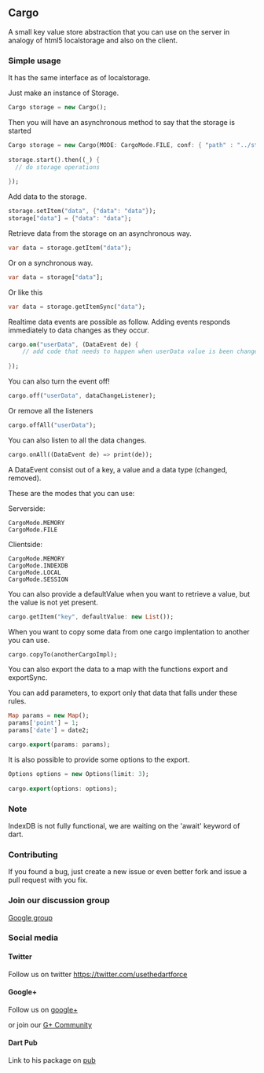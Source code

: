## Cargo ##

A small key value store abstraction that you can use on the server in analogy of html5 localstorage and also on the client.

### Simple usage ###

It has the same interface as of localstorage.

Just make an instance of Storage.
```dart
Cargo storage = new Cargo();
```

Then you will have an asynchronous method to say that the storage is started

```dart
Cargo storage = new Cargo(MODE: CargoMode.FILE, conf: { "path" : "../store/" });
  
storage.start().then((_) {
  // do storage operations
  
});
```
Add data to the storage.
```dart
storage.setItem("data", {"data": "data"});
storage["data"] = {"data": "data"};
```	
Retrieve data from the storage on an asynchronous way.
```dart
var data = storage.getItem("data");
```
Or on a synchronous way.
```dart
var data = storage["data"];
```
Or like this	
```dart	
var data = storage.getItemSync("data");
```	
Realtime data events are possible as follow.
Adding events responds immediately to data changes as they occur. 
```dart
cargo.on("userData", (DataEvent de) {
	// add code that needs to happen when userData value is been changed
	
});
```
You can also turn the event off!
```dart
cargo.off("userData", dataChangeListener);
```
Or remove all the listeners
```dart
cargo.offAll("userData");
```	
You can also listen to all the data changes.
```dart
cargo.onAll((DataEvent de) => print(de));
```
A DataEvent consist out of a key, a value and a data type (changed, removed).
	
These are the modes that you can use:

Serverside:

	CargoMode.MEMORY
  	CargoMode.FILE

Clientside:

	CargoMode.MEMORY
  	CargoMode.INDEXDB
  	CargoMode.LOCAL
  	CargoMode.SESSION
  	
You can also provide a defaultValue when you want to retrieve a value, but the value is not yet present.
```dart
cargo.getItem("key", defaultValue: new List());
```	
When you want to copy some data from one cargo implentation to another you can use.
```dart
cargo.copyTo(anotherCargoImpl);
```	
You can also export the data to a map with the functions export and exportSync.

You can add parameters, to export only that data that falls under these rules.
```dart
Map params = new Map();
params['point'] = 1;
params['date'] = date2;

cargo.export(params: params);
```
It is also possible to provide some options to the export.
```dart
Options options = new Options(limit: 3);
  
cargo.export(options: options);
```	
### Note ###

IndexDB is not fully functional, we are waiting on the 'await' keyword of dart.

### Contributing ###
 
If you found a bug, just create a new issue or even better fork and issue a
pull request with you fix.

### Join our discussion group ###

[Google group](https://groups.google.com/forum/#!forum/dart-force)

### Social media ###

#### Twitter ####

Follow us on twitter https://twitter.com/usethedartforce

#### Google+ ####

Follow us on [google+](https://plus.google.com/111406188246677273707)

or join our [G+ Community](https://plus.google.com/u/0/communities/109050716913955926616) 

#### Dart Pub ####

Link to his package on [pub](https://pub.dartlang.org/packages/cargo) 
